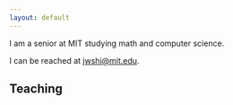 ```yaml
---
layout: default
---
```


I am a senior at MIT studying math and computer science.

I can be reached at <jwshi@mit.edu>. 

## Teaching
